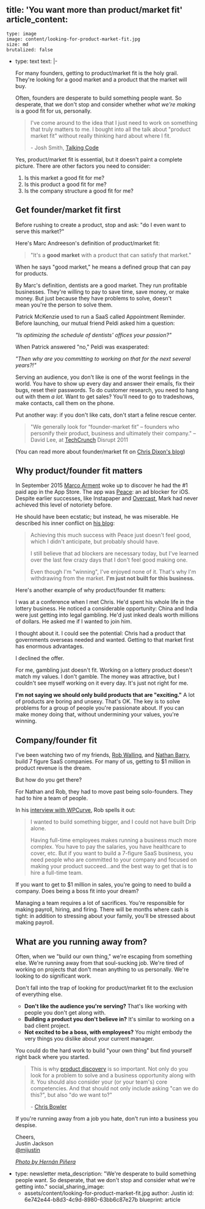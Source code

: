 title: 'You want more than product/market fit'
article_content:
  -
    type: image
    image: content/looking-for-product-market-fit.jpg
    size: md
    brutalized: false
  -
    type: text
    text: |-
      <p>For many founders, getting to product/market fit is the holy grail. They're looking for a good market and a product that the market will buy.<br></p><p>Often, founders are desperate to build something people want.&nbsp;So desperate, that we don't stop and consider whether <i>what we're making</i> is a good fit for us, personally.</p><blockquote><p>I've come around to the idea that I just need to work on something that truly matters to me. I bought into all the talk about "product market fit" without really thinking hard about where I fit.</p><p>- Josh Smith, <a href="http://talkingcode.com/">Talking Code</a></p></blockquote><p>Yes, product/market fit is essential, but it doesn't paint a complete picture. There are other factors you need to consider:</p><ol><li>Is this market a good fit for me?</li><li>Is this product a good fit for me?</li><li>Is the company structure a good fit for me?</li></ol><h2>Get founder/market fit first</h2><p>Before rushing to create a product, stop and ask: "do I even want to serve this market?"</p><p>Here's Marc Andreeson's definition of product/market fit:</p><blockquote><p>"It's a <b>good market</b> with a product that can satisfy that market."</p></blockquote><p>When he says "good market," he means a&nbsp;defined group&nbsp;that can pay for products.</p><p>By Marc's&nbsp;definition, dentists are a good market. They run profitable businesses.&nbsp;They're willing to pay to save time, save money, or make money. But just because they have problems to solve, doesn't mean&nbsp;you're the person to solve them.</p><p>Patrick McKenzie used to run a SaaS called Appointment Reminder. Before launching, our mutual friend Peldi asked him a question:</p><p><i>"Is optimizing the schedule of dentists' offices your passion?"</i></p><p>When Patrick answered "no," Peldi was exasperated:</p><p><i>"Then why are you committing to working on that for the next several years?!"</i></p><p>Serving an audience, you don't like is one of the worst feelings in the world. You have to show up every day and answer their emails, fix their bugs, reset their passwords. To do customer research, you need to hang out with them <i>a lot</i>. Want to get sales? You'll need to go to tradeshows, make contacts, call them on the phone.</p><p>Put another way: if you don't like cats, don't start a feline rescue center.</p><blockquote><p>"We generally look for “founder-market fit” – founders who personify their product, business and ultimately their company." – David Lee, at <a href="https://techcrunch.com/2011/05/23/david-lee-and-ron-conway-bust-entrepreneur-myths-on-stage-at-disrupt/">TechCrunch</a> Disrupt 2011</p></blockquote><p>(You can read more about founder/market fit on <a href="http://cdixon.org/2011/06/20/foundermarket-fit/">Chris Dixon's blog</a>)</p><h2>Why product/founder fit matters</h2><p>In September 2015 <a href="https://marco.org/">Marco Arment</a> woke up to discover he had the #1 paid app in the App Store. The app was <a href="https://marco.org/2015/09/16/peace-content-blocker">Peace</a>:&nbsp;an ad blocker for iOS. Despite earlier successes, like Instapaper and <a href="https://overcast.fm/">Overcast</a>, Mark had never achieved this level of notoriety before.</p><p>He should have been ecstatic; but instead, he was miserable. He described his inner conflict on <a href="https://marco.org/2015/09/18/just-doesnt-feel-good">his blog</a>:</p><blockquote><p>Achieving this much success with Peace just doesn't feel good, which I didn't anticipate, but probably should have.</p><p>I still believe that ad blockers are necessary today, but I've learned over the last few crazy days that I don't feel good making one.</p><p>Even though I'm "winning", I've enjoyed none of it. That's why I'm withdrawing from the market. <b>I'm just not built for this business.</b></p></blockquote><p>Here's another example of why product/founder fit matters:</p><p>I was at a conference when I met Chris. He'd spent his whole life in the lottery business. He noticed a considerable opportunity: China and India were just getting into legal gambling. He'd just&nbsp;inked deals worth millions of dollars. He asked me if I wanted to join him.</p><p>I thought about it. I could see the potential: Chris had a product that governments overseas needed and wanted. Getting to that market first has enormous advantages.</p><p>I declined the offer.</p><p>For me, gambling just doesn't fit. Working on a lottery product doesn't match&nbsp;my values. I don't gamble. The money was attractive, but I couldn't see myself working on it&nbsp;every day. It's just not right for me.</p><p><strong>I'm not saying we should only build products that are "exciting."</strong>&nbsp;A lot of products are boring and unsexy. That's OK. The key is to solve problems for a group of people you're passionate about. If you can make money doing that, without undermining your values, you're winning.</p><h2>Company/founder fit</h2><p>I've been watching two of my friends, <a href="http://www.softwarebyrob.com/">Rob Walling</a>, and <a href="http://nathanbarry.com/">Nathan Barry</a>, build 7 figure SaaS companies. For many of us, getting to $1 million in product revenue is the dream.</p><p>But how do you get there?</p><p>For Nathan and Rob, they had to move past being solo-founders. They had to hire a team of people.</p><p>In his <a href="http://wpcurve.com/bootstrapped-drip-into-a-7-figure-saas-business/">interview with WPCurve</a>, Rob spells it out:</p><blockquote><p>I wanted to build something bigger, and I could not have built Drip alone.</p><p>Having full-time employees makes running a business much more complex. You have to pay the salaries, you have healthcare to cover, etc. But if you want to build a 7-figure SaaS business, you need people who are committed to your company and focused on making your product succeed…and the best way to get that is to hire a full-time team.</p></blockquote><p>If you want to get to $1 million in sales, you're going to need to build a company. Does being a boss fit into your dream?</p><p>Managing a team requires a lot of sacrifices. You're responsible for making payroll, hiring, and firing. There will be months where cash is tight: in addition to stressing about your family, you'll be stressed about making payroll.</p><h2>What are you running away from?</h2><p>Often, when we "build our own thing," we're escaping from something else. We're running away from that soul-sucking job. We're tired of working on projects that don't&nbsp;mean anything to us personally. We're looking to do significant work.</p><p>Don't fall into the trap of looking for product/market fit to the exclusion of everything else.</p><ul><li><b>Don't like the audience you're serving?</b> That's like working with people you don't get along with.</li><li><b>Building a product you don't believe in?</b> It's similar to working on a bad client project.</li><li><b>Not excited to be a boss, with employees?</b> You might embody the very things you dislike about your current manager.</li></ul><p>You could do the hard work to build "your own thing" but find yourself right back where you started.</p><blockquote><p>This is why <a href="http://alistapart.com/article/usable-yet-useless-why-every-business-needs-product-discovery">product discovery</a> is so important. Not only do you look for a problem to solve and a business opportunity along with it. You should also consider your (or your team's) core competencies. And that should not only include asking "can we do this?", but also "do we want to?"</p><p>- <a href="https://twitter.com/chrisbowler">Chris Bowler</a></p></blockquote><p>If you're running away from a job you hate, don't run into a business you despise.</p><p>Cheers,<br>
      Justin Jackson<br>
      <a href="https://twitter.com/mijustin">@mijustin</a></p><p><a href="https://www.flickr.com/photos/hernanpc/8407944523/in/photolist-dNYUYK-9uPB28-81pjUV-mHdnqF-ap1kcU-kzt2Mr-fxhtnW-qH6uRw-Fs7ZgD-jabXFh-9cniAJ-fCwxPG-dWCTg6-mXHgT-dD5isc-3KHH2Q-oYxUxE-4jEvM1-r3PP5A-bjv7mh-53vQ2y-akpAaA-prD3T-2tuMbE-9yDTf8-cHfVRh-pk7Kym-ddTuJV-6mmzfq-97PPhr-4TW6xi-pN1ibq-iabPTw-6nXbp4-frHrgB-rgiQb4-4xBmEz-dafDTM-71DouE-fA3Tze-71Q8FX-85cQRG-nDkcC7-LECWP-9uSAZU-6VEexK-covhG7-m8zFn2-m8zFoe-cW8qWq"><em>Photo by&nbsp;Hernán Piñera</em></a></p>
  -
    type: newsletter
meta_description: "We're desperate to build something people want. So desperate, that we don't stop and consider what we're getting into."
social_sharing_image:
    - assets/content/looking-for-product-market-fit.jpg
author: Justin
id: 6e742e44-b8d3-4c9d-8980-63bb6c87e27b
blueprint: article
